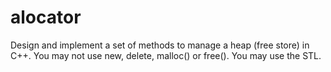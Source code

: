 # alocator
Design and implement a set of methods to manage a heap (free store) in C++.
You may not use new, delete, malloc() or free(). You may use the STL.

